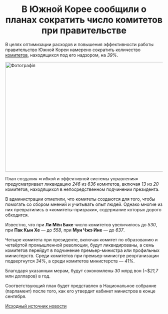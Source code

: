 <!DOCTYPE html>
<html lang="en">
 
<head>
 <meta charset="UTF-8">
 <meta name="viewport" content="width=device-width, initial-scale=1.0">
 <title>Document</title>
</head>
 
<body>
 <b><h1 align="center">В Южной Корее сообщили о планах сократить число комитетов при правительстве</h1></b>
  <p> В целях оптимизации расходов и повышения эффективности работы правительство Южной Кореи намерено сократить количество <a href="https://ru.wikipedia.org/wiki/%D0%9A%D0%BE%D0%BC%D0%B8%D1%82%D0%B5%D1%82" target="_blank">комитетов</a>, находящихся под его надзором, на <i>39%</i>.</p>
  <img src="https://regnum.ru/uploads/pictures/news/2022/06/21/regnum_picture_1655820204399353_normal.jpg" width="600" height="350" alt="Фотографія"> 
  <p> План создания «гибкой и эффективной системы управления» предусматривает ликвидацию <i>246</i> из <i>636</i> комитетов, включая <i>13</i> из <i>20</i> комитетов, находящихся в непосредственном подчинении президента.</p>
  <p> В администрации отметили, что комитеты создаются для того, чтобы помогать со сбором мнений и учитывать опыт людей. Однако многие из них превратились в «комитеты-призраки», содержание которых дорого обходится.</p>
  <p> Известно, что при <b>Ли Мён Баке</b> число комитетов увеличилось до <i>530</i>, при <b>Пак Кын Хе</b> — до <i>558</i>, при <b>Мун Чжэ Ине</b> — до <i>637</i>.</p>
  <p> Четыре комитета при президенте, включая комитет по образованию и четвёртой промышленной революции, будут ликвидированы, а семь комитетов перейдут в подчинение премьер-министра или профильных министерств. Среди комитетов при премьер-министре реорганизации подвергнутся <i>34%</i>, а среди комитетов министерств — <i>41%</i>.</p>
  <p> Благодаря указанным мерам, будут сэкономлены <i>30</i> млрд вон (~$<i>21,7</i> млн долларов) в год.</p>
  <p> Соответствующий план будет представлен в Национальное собрание (парламент) после того, как его утвердит кабинет министров в конце сентября.</p>
   <a href="https://regnum.ru/news/polit/3691867.html" target="_blank">Исходный источник новости</a>
</body>
 
</html>
